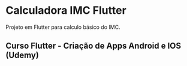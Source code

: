 # Calculadora IMC Flutter

Projeto em Flutter para calculo básico do IMC.

## Curso Flutter - Criação de Apps Android e IOS (Udemy)
